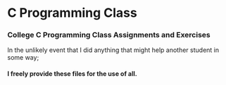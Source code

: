 # C Programming Class

### College C Programming Class Assignments and Exercises

In the unlikely event that I did anything that might help another student in some way; 
#### I freely provide these files for the use of all.
